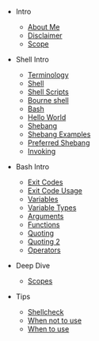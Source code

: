- Intro

  - [About Me](/slides/intro/aboutme.md)
  - [Disclaimer](/slides/intro/disclaimer.md)
  - [Scope](/slides/intro/scope.md)

- Shell Intro
  - [Terminology](/slides/shell/terminology.md)
  - [Shell](/slides/shell/shell.md)
  - [Shell Scripts](/slides/shell/shell_scripts.md)
  - [Bourne shell](/slides/shell/sh.md)
  - [Bash](/slides/shell/bash.md)
  - [Hello World](/slides/shell/hello_world.md)
  - [Shebang](/slides/shell/shebang.md)
  - [Shebang Examples](/slides/shell/shebang_examples.md)
  - [Preferred Shebang](/slides/shell/shebang_preferred.md)
  - [Invoking](/slides/shell/invoking.md)

- Bash Intro
  - [Exit Codes](/slides/bash_intro/exit_codes.md)
  - [Exit Code Usage](/slides/bash_intro/exit_code_usage.md)
  - [Variables](/slides/bash_intro/variables.md)
  - [Variable Types](/slides/bash_intro/variable_types.md)
  - [Arguments](/slides/bash_intro/arguments.md)
  - [Functions](/slides/bash_intro/functions.md)
  - [Quoting](/slides/bash_intro/quoting.md)
  - [Quoting 2](/slides/bash_intro/quoting_in_func.md)
  - [Operators](/slides/bash_intro/operators.md)

- Deep Dive
  - [Scopes](/slides/deep_dive/scopes.md)

- Tips
  - [Shellcheck](/slides/tips/shellcheck.md)
  - [When not to use](/slides/tips/when_not_to_use.md)
  - [When to use](/slides/tips/when_to_use.md)